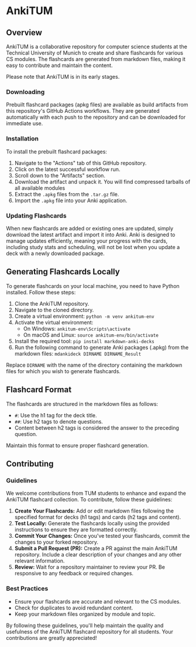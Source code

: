 # AnkiTUM

## Overview
AnkiTUM is a collaborative repository for computer science students at the Technical University of Munich to create and share flashcards for various CS modules. The flashcards are generated from markdown files, making it easy to contribute and maintain the content.

Please note that AnkiTUM is in its early stages.

### Downloading
Prebuilt flashcard packages (apkg files) are available as build artifacts from this repository's GitHub Actions workflows. They are generated automatically with each push to the repository and can be downloaded for immediate use.

### Installation
To install the prebuilt flashcard packages:

1. Navigate to the "Actions" tab of this GitHub repository.
2. Click on the latest successful workflow run.
3. Scroll down to the "Artifacts" section.
4. Download the artifact and unpack it. You will find compressed tarballs of all available modules
5. Extract the `.apkg` files from the `.tar.gz` file.
6. Import the `.apkg` file into your Anki application.

### Updating Flashcards
When new flashcards are added or existing ones are updated, simply download the latest artifact and import it into Anki. Anki is designed to manage updates efficiently, meaning your progress with the cards, including study stats and scheduling, will not be lost when you update a deck with a newly downloaded package.

## Generating Flashcards Locally
To generate flashcards on your local machine, you need to have Python installed. Follow these steps:

1. Clone the AnkiTUM repository.
2. Navigate to the cloned directory.
3. Create a virtual environment: `python -m venv ankitum-env`
4. Activate the virtual environment:
   - On Windows: `ankitum-env\Scripts\activate`
   - On macOS and Linux: `source ankitum-env/bin/activate`
5. Install the required tool: `pip install markdown-anki-decks`
6. Run the following command to generate Anki packages (.apkg) from the markdown files: `mdankideck DIRNAME DIRNAME_Result`

Replace `DIRNAME` with the name of the directory containing the markdown files for which you wish to generate flashcards.

## Flashcard Format
The flashcards are structured in the markdown files as follows:

- `#`: Use the h1 tag for the deck title.
- `##`: Use h2 tags to denote questions.
- Content between h2 tags is considered the answer to the preceding question.

Maintain this format to ensure proper flashcard generation.

## Contributing

### Guidelines
We welcome contributions from TUM students to enhance and expand the AnkiTUM flashcard collection. To contribute, follow these guidelines:

1. **Create Your Flashcards:** Add or edit markdown files following the specified format for decks (h1 tags) and cards (h2 tags and content).
2. **Test Locally:** Generate the flashcards locally using the provided instructions to ensure they are formatted correctly.
3. **Commit Your Changes:** Once you've tested your flashcards, commit the changes to your forked repository.
4. **Submit a Pull Request (PR):** Create a PR against the main AnkiTUM repository. Include a clear description of your changes and any other relevant information.
5. **Review:** Wait for a repository maintainer to review your PR. Be responsive to any feedback or required changes.

### Best Practices
- Ensure your flashcards are accurate and relevant to the CS modules.
- Check for duplicates to avoid redundant content.
- Keep your markdown files organized by module and topic.

By following these guidelines, you'll help maintain the quality and usefulness of the AnkiTUM flashcard repository for all students. Your contributions are greatly appreciated!
